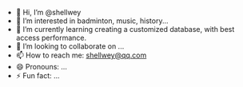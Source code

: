 - 👋 Hi, I’m @shellwey
- 👀 I’m interested in badminton, music, history...
- 🌱 I’m currently learning creating a customized database, with best access performance.
- 💞️ I’m looking to collaborate on ...
- 📫 How to reach me: shellwey@qq.com
- 😄 Pronouns: ...
- ⚡ Fun fact: ...

<!---
shellwey/shellwey is a ✨ special ✨ repository because its `README.md` (this file) appears on your GitHub profile.
You can click the Preview link to take a look at your changes.
--->
